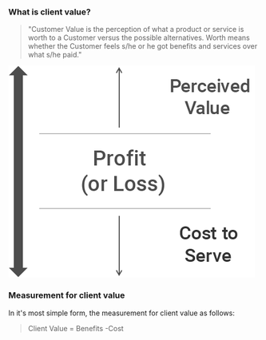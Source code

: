 <!-- TITLE: The Client Value Equation -->

### What is client value?

> "Customer Value is the perception of what a product or service is worth to a Customer versus the possible alternatives. Worth means whether the Customer feels s/he or he got benefits and services over what s/he paid."

![Client Value Equation](/uploads/client-value-equation.png "Client Value Equation")

### Measurement for client value

In it's most simple form, the measurement for client value as follows:

> Client Value = Benefits -Cost 


